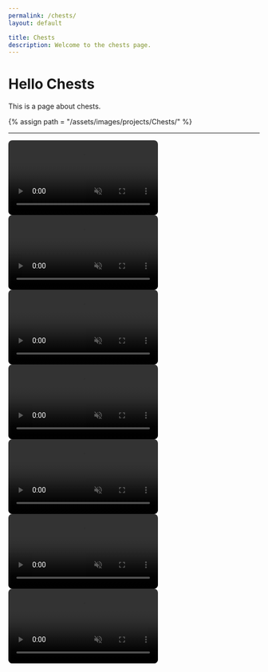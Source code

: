 ```yaml
---
permalink: /chests/
layout: default

title: Chests
description: Welcome to the chests page.
---
```




# Hello Chests

This is a page about chests.

{% assign path = "/assets/images/projects/Chests/" %}

---

<div class="ignore content-wrapper">
    <div class="content flex flex-column items-center">
        <video class="border-plain overflow-hidden w-full mb-5" style="border-radius: .5rem" autoplay muted controls loop>
            <source src="{{path}}AllChests.mp4" type="video/mp4">
        </video>
        <video class="border-plain overflow-hidden w-full mb-5" style="border-radius: .5rem" autoplay muted controls loop>
            <source src="{{path}}BossChest.mp4" type="video/mp4">
        </video>
        <video class="border-plain overflow-hidden w-full mb-5" style="border-radius: .5rem" autoplay muted controls loop>
            <source src="{{path}}GorgeChest.mp4" type="video/mp4">
        </video>
        <video class="border-plain overflow-hidden w-full mb-5" style="border-radius: .5rem" autoplay muted controls loop>
            <source src="{{path}}EldrenChest.mp4" type="video/mp4">
        </video>
        <video class="border-plain overflow-hidden w-full mb-5" style="border-radius: .5rem" autoplay muted controls loop>
            <source src="{{path}}MinesChest.mp4" type="video/mp4">
        </video>
        <video class="border-plain overflow-hidden w-full mb-5" style="border-radius: .5rem" autoplay muted controls loop>
            <source src="{{path}}RuinsChest.mp4" type="video/mp4">
        </video>
        <video class="border-plain overflow-hidden w-full mb-5" style="border-radius: .5rem" autoplay muted controls loop>
            <source src="{{path}}ReaverwoodsChest.mp4" type="video/mp4">
        </video>
    </div>
</div>
